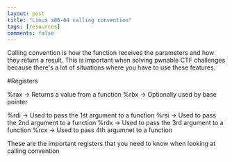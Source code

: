 ```yaml
---
layout: post
title: "Linux x86-64 calling convention"
tags: [resources]
comments: false
---
```


Calling convention is how the function receives the parameters and how they return a result. This is important when solving pwnable CTF challenges because there's a lot of situations where you have to use these features.

#Registers

%rax -> Returns a value from a function
%rbx -> Optionally used by base pointer

%rdi -> Used to pass the 1st argument to a function
%rsi -> Used to pass the 2nd argument to a function
%rdx -> Used to pass the 3rd argument to a function
%rcx -> Used to pass 4th argumnet to a function

These are the important registers that you need to know when looking at calling convention

